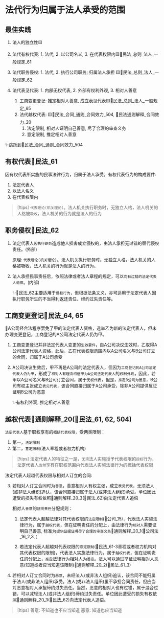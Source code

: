 # 法代行为归属于法人承受的范围


## 最佳实践

1. 法人的独立性🟨
1. 法代有权代表: 1. 法代, 2. 以公司名义, 3. 在代表权限内🟨🚪民法_总则_法人_一般规定_61
1. 法代职务侵权: 1. 法代, 2. 执行公司职务; 归属法人承担 🟨🚪民法_总则_法人_一般规定_62
2. 法代表见代表: 1. 内部无权代表, 2. 外部有权利外观, 3. 相对人善意

    1. 工商变更登记: 推定相对人善意, 成立表见代表🟨🚪民法_总则_法人_一般规定_65
    2. 法代越权代表: 🟨🚪民法_合同_通则_合同效力_504, 🚪民法通则解释_合同效力_20
        1. 法定限制, 相对人证明自己善意, 尽了合理的审查义务
        2. 意定限制, 推定相对人善意

✨跳跃到🚪民法_合同_通则_合同效力_504



## 有权代表🚪民法_61

因有权代表所实施的民事法律行为，归属于法人承受。有权代表行为的构成要件:

1. 法定代表人
2. 以法人名义
3. 在代表权限内

> [!tips]
> `代表理论(机关理论)`。法人机关执行职务时，无独立人格，法人机关的人格被`吸收`，法人机关的行为就是法人的行为

## 职务侵权🚪民法_62

1. 法定代表人`因执行职务`造成他人损害成立侵权的，由法人承担无过错的替代侵权责任。(外部)

    原理: `代表理论(机关理论)`。法人机关执行职务时，无独立人格，法人机关的人格被吸收，法人机关的行为就是法人的行为。

2. 法人承担民事责任后，依照法律或者法人章程的规定，可以`向有过错的法定代表人追偿`。(内部)

    ✨🚪民法_62主要适用于`侵权行为`，但根据法条文义，亦可适用于法定代表人因执行职务所生的不当得利返还责任、缔约过失责任等。


## 工商变更登记🚪民法_64, 65

🍐A公司经合法程序罢免了甲的法定代表人资格，选举乙为新的法定代表人，但未办理变更登记，工商登记的A公司法定代表人仍为甲。

1. 工商变更登记并非法定代表人变更的`生效要件`，自A公司决议生效时，乙取得A公司法定代表人资格，此后，乙在代表权限范围内以A公司名义与B公司订立的合同，归属于A公司承受

2. A公司决议生效后，甲不再是A公司的法定代表人，但因为`工商登记的A公司法定代表人仍为甲`，形成了`相对人有理由相信甲为A公司法定代表人`的`权利外观`，因此，若甲以A公司名义与B公司订立合同，属于`无权代表`，但是，`推定B公司为善意`，B公司有权主张成立`表见代表`，该合同直接归属于A公司承受，除非A公司提供反证证明B公司为恶意

    ✨有权利外观, 推定相对人善意

## 越权代表🚪通则解释_20(🚪民法_61, 62, 504)


`法定代表人`基于职权享有的`概括代表权限`，受两类限制：
1. 第一，`法定限制`
2. 第二，`意定限制`(法人章程或者权力机构)

> [!tips]
> 法定代表人的特征之一是，`无须`法人实施授予代表权限的`授权`行为，法定代表人`当然`享有在职权范围内代表法人实施法律行为的概括代表权限

法定代表人超越代表权限与相对人订立的合同:

3. 若相对人订立合同时为`善意`，善意相对人有权主张，成立`表见代表`，无须法人(或非法人组织)追认，该合同直接归属于法人(或非法人组织)承受。单位因此遭受的损失有权依照🚪通则解释_20_3(🚪民法_62)向法定代表人追偿

    相对人`善意`的`证明责任`分配规则：

    1. 法定代表人超越法律对其代表权限的`法定限制`(🚪公司_15)，代表法人实施法律行为，属于`越权代表`，但在证明责任的分配上，由法律行为`相对人`需要证明自己善意, 标准为`提供证据证明尽了合理的审查义务`🚪通则解释_20_1(🚪公司法_16_2,3, )

    2. 若法定代表人超越对代表权限的`意定限制`(🚪民法_61-3章程或者权力机构对其代表权限的限制)，代表法人实施法律行为，属于`越权代表`，但在证明责任的分配上，`推定`法律行为相对人为`善意`。法人可以通过举证证明相对人恶意(知道或者应当知道该限制)🚪通则解释_20_2(🚪民法_61_3)

4. 若相对人订立合同时为`恶意`，未经法人(或非法人组织)追认，该合同不能归属于法人(或非法人组织)承受。法人(或非法人组织)虽不承担合同责任，但应当对恶意相对人承担缔约过失责任。当然，恶意的相对人也有过错，属于混合过错，可以减轻法人(或非法人组织)缔约过失责任。单位因此遭受的损失有权依照🚪通则解释_20_3(🚪民法_62)向法定代表人追偿。


> [!tips]
> 善意: 不知道也不应当知道
> 恶意: 知道也应当知道